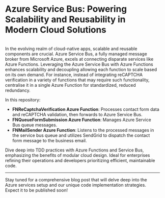 <h1>Azure Service Bus: Powering Scalability and Reusability in Modern Cloud Solutions</h1>
<br>
In the evolving realm of cloud-native apps, scalable and reusable components are crucial. Azure Service Bus, a fully managed message broker from Microsoft Azure, excels at connecting disparate services like Azure Functions. Leveraging the Azure Service Bus with Azure Functions enhances scalability and decoupling allowing each function to scale based on its own demand. For instance, instead of integrating reCAPTCHA verification in a variety of functions that may require such functionality, centralise it in a single Azure Function for standardized, reduced redundancy.

In this repository:

- **FNReCaptchaVerification Azure Function**: Processes contact form data and reCAPTCHA validation, then forwards to Azure Service Bus.
- **FNQueueFormSubmission Azure Function**: Manages Azure Service Bus queue messages.
- **FNMailSender Azure Function**: Listens to the processed messages in the service bus queue and utilizes SendGrid to dispatch the contact form message to the business email.

Dive deep into TDD practices with Azure Functions and Service Bus, emphasizing the benefits of modular cloud design. Ideal for enterprises refining their operations and developers prioritizing efficient, maintainable code.

---

Stay tuned for a comprehensive blog post that will delve deep into the Azure services setup and our unique code implementation strategies. Expect it to be published soon!
